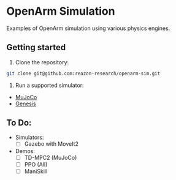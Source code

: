 # OpenArm Simulation

Examples of OpenArm simulation using various physics engines.


## Getting started

1. Clone the repository:
```sh 
git clone git@github.com:reazon-research/openarm-sim.git
```
1. Run a supported simulator:

- [MuJoCo](./openarm_mujoco/README_MuJoCo.md)
- [Genesis](./openarm_genesis/README_Genesis.md)

## To Do:
- Simulators:
  - [ ] Gazebo with MoveIt2
  
- Demos:
  - [ ] TD-MPC2 (MuJoCo)
  - [ ] PPO (All)
  - [ ] ManiSkill
